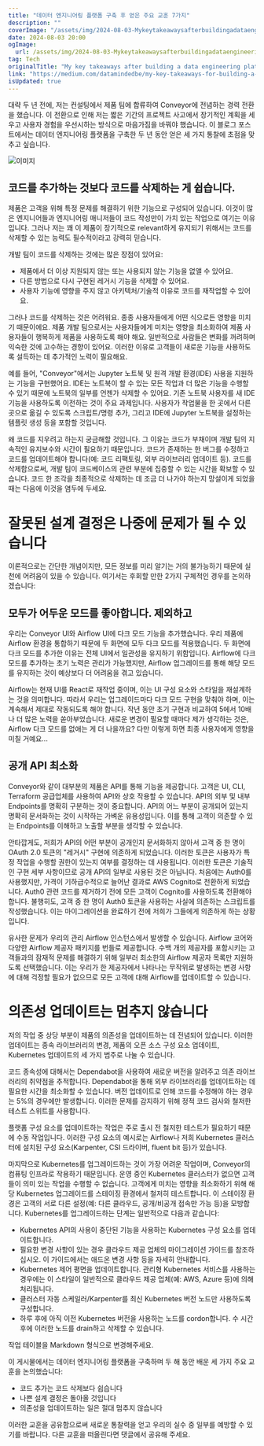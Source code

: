 ```yaml
---
title: "데이터 엔지니어링 플랫폼 구축 후 얻은 주요 교훈 7가지"
description: ""
coverImage: "/assets/img/2024-08-03-Mykeytakeawaysafterbuildingadataengineeringplatform_0.png"
date: 2024-08-03 20:00
ogImage:
  url: /assets/img/2024-08-03-Mykeytakeawaysafterbuildingadataengineeringplatform_0.png
tag: Tech
originalTitle: "My key takeaways after building a data engineering platform"
link: "https://medium.com/datamindedbe/my-key-takeaways-for-building-a-data-product-307ad06e529f"
isUpdated: true
---
```


대략 두 년 전에, 저는 컨설팅에서 제품 팀에 합류하여 Conveyor에 전념하는 경력 전환을 했습니다. 이 전환으로 인해 저는 짧은 기간의 프로젝트 사고에서 장기적인 계획을 세우고 사용자 경험을 우선시하는 방식으로 마음가짐을 바꿔야 했습니다. 이 블로그 포스트에서는 데이터 엔지니어링 플랫폼을 구축한 두 년 동안 얻은 세 가지 통찰에 초점을 맞추고 싶습니다.

![이미지](/assets/img/2024-08-03-Mykeytakeawaysafterbuildingadataengineeringplatform_0.png)

## 코드를 추가하는 것보다 코드를 삭제하는 게 쉽습니다.

제품은 고객을 위해 특정 문제를 해결하기 위한 기능으로 구성되어 있습니다. 이것이 많은 엔지니어들과 엔지니어링 매니저들이 코드 작성만이 가치 있는 작업으로 여기는 이유입니다. 그러나 저는 꽤 이 제품이 장기적으로 relevant하게 유지되기 위해서는 코드를 삭제할 수 있는 능력도 필수적이라고 강력히 믿습니다.

<!-- cozy-coder - 수평 -->

<ins class="adsbygoogle"
     style="display:block"
     data-ad-client="ca-pub-4877378276818686"
     data-ad-slot="1107185301"
     data-ad-format="auto"
     data-full-width-responsive="true"></ins>

<script>
     (adsbygoogle = window.adsbygoogle || []).push({});
</script>

개발 팀이 코드를 삭제하는 것에는 많은 장점이 있어요:

- 제품에서 더 이상 지원되지 않는 또는 사용되지 않는 기능을 없앨 수 있어요.
- 다른 방법으로 다시 구현된 레거시 기능을 삭제할 수 있어요.
- 사용자 기능에 영향을 주지 않고 아키텍처/기술적 이유로 코드를 재작업할 수 있어요.

그러나 코드를 삭제하는 것은 어려워요. 종종 사용자들에게 어떤 식으로든 영향을 미치기 때문이에요. 제품 개발 팀으로서는 사용자들에게 미치는 영향을 최소화하여 제품 사용자들이 행복하게 제품을 사용하도록 해야 해요. 일반적으로 사람들은 변화를 꺼려하며 익숙한 것에 고수하는 경향이 있어요. 이러한 이유로 고객들이 새로운 기능을 사용하도록 설득하는 데 추가적인 노력이 필요해요.

예를 들어, "Conveyor"에서는 Jupyter 노트북 및 원격 개발 환경(IDE) 사용을 지원하는 기능을 구현했어요. IDE는 노트북이 할 수 있는 모든 작업과 더 많은 기능을 수행할 수 있기 때문에 노트북의 일부를 언젠가 삭제할 수 있어요. 기존 노트북 사용자를 새 IDE 기능을 사용하도록 이전하는 것이 주요 과제입니다. 사용자가 작업물을 한 곳에서 다른 곳으로 옮길 수 있도록 스크립트/명령 추가, 그리고 IDE에 Jupyter 노트북을 설정하는 템플릿 생성 등을 포함할 것입니다.

<!-- cozy-coder - 수평 -->

<ins class="adsbygoogle"
     style="display:block"
     data-ad-client="ca-pub-4877378276818686"
     data-ad-slot="1107185301"
     data-ad-format="auto"
     data-full-width-responsive="true"></ins>

<script>
     (adsbygoogle = window.adsbygoogle || []).push({});
</script>

왜 코드를 지우려고 하는지 궁금해할 것입니다. 그 이유는 코드가 부채이며 개발 팀의 지속적인 유지보수와 시간이 필요하기 때문입니다. 코드가 존재하는 한 버그를 수정하고 코드를 업데이트해야 합니다(예: 코드 리팩토링, 외부 라이브러리 업데이트 등). 코드를 삭제함으로써, 개발 팀이 코드베이스의 관련 부분에 집중할 수 있는 시간을 확보할 수 있습니다. 코드 한 조각을 최종적으로 삭제하는 데 조금 더 나가야 하는지 망설이게 되었을 때는 다음에 이것을 염두에 두세요.

# 잘못된 설계 결정은 나중에 문제가 될 수 있습니다

이론적으로는 간단한 개념이지만, 모든 정보를 미리 알기는 거의 불가능하기 때문에 실천에 어려움이 있을 수 있습니다. 여기서는 후회할 만한 2가지 구체적인 경우를 논의하겠습니다:

## 모두가 어두운 모드를 좋아합니다. 제외하고

<!-- cozy-coder - 수평 -->

<ins class="adsbygoogle"
     style="display:block"
     data-ad-client="ca-pub-4877378276818686"
     data-ad-slot="1107185301"
     data-ad-format="auto"
     data-full-width-responsive="true"></ins>

<script>
     (adsbygoogle = window.adsbygoogle || []).push({});
</script>

우리는 Conveyor UI와 Airflow UI에 다크 모드 기능을 추가했습니다. 우리 제품에 Airflow 환경을 통합하기 때문에 두 화면에 모두 다크 모드를 적용했습니다. 두 화면에 다크 모드를 추가한 이유는 전체 UI에서 일관성을 유지하기 위함입니다. Airflow에 다크 모드를 추가하는 초기 노력은 관리가 가능했지만, Airflow 업그레이드를 통해 해당 모드를 유지하는 것이 예상보다 더 어려움을 겪고 있습니다.

Airflow는 현재 UI를 React로 재작업 중이며, 이는 UI 구성 요소와 스타일을 재설계하는 것을 의미합니다. 따라서 우리는 업그레이드마다 다크 모드 구현을 맞춰야 하며, 이는 계속해서 제대로 작동되도록 해야 합니다. 작년 동안 초기 구현과 비교하여 5에서 10배나 더 많은 노력을 쏟아부었습니다. 새로운 변경이 필요할 때마다 제가 생각하는 것은, Airflow 다크 모드를 없애는 게 더 나을까요? 다만 이렇게 하면 최종 사용자에게 영향을 미칠 거예요...

## 공개 API 최소화

Conveyor와 같이 대부분의 제품은 API를 통해 기능을 제공합니다. 고객은 UI, CLI, Terraform 공급업체를 사용하여 API와 상호 작용할 수 있습니다. API의 외부 및 내부 Endpoints를 명확히 구분하는 것이 중요합니다. API의 어느 부분이 공개되어 있는지 명확히 문서화하는 것이 시작하는 가벼운 유용성입니다. 이를 통해 고객이 의존할 수 있는 Endpoints를 이해하고 노출할 부분을 생각할 수 있습니다.

<!-- cozy-coder - 수평 -->

<ins class="adsbygoogle"
     style="display:block"
     data-ad-client="ca-pub-4877378276818686"
     data-ad-slot="1107185301"
     data-ad-format="auto"
     data-full-width-responsive="true"></ins>

<script>
     (adsbygoogle = window.adsbygoogle || []).push({});
</script>

안타깝게도, 저희가 API의 어떤 부분이 공개인지 문서화하지 않아서 고객 중 한 명이 OAuth 2.0 토큰의 "레거시" 구현에 의존하게 되었습니다. 이러한 토큰은 사용자가 특정 작업을 수행할 권한이 있는지 여부를 결정하는 데 사용됩니다. 이러한 토큰은 기술적인 구현 세부 사항이므로 공개 API의 일부로 사용된 것은 아닙니다. 처음에는 Auth0를 사용했지만, 가격이 기하급수적으로 늘어난 결과로 AWS Cognito로 전환하게 되었습니다. Auth0 관련 코드를 제거하기 전에 모든 고객이 Cognito를 사용하도록 전환해야 합니다. 불행히도, 고객 중 한 명이 Auth0 토큰을 사용하는 사실에 의존하는 스크립트를 작성했습니다. 이는 마이그레이션을 완료하기 전에 저희가 그들에게 의존하게 하는 상황입니다.

유사한 문제가 우리의 관리 Airflow 인스턴스에서 발생할 수 있습니다. Airflow 코어와 다양한 Airflow 제공자 패키지를 번들로 제공합니다. 수백 개의 제공자를 포함시키는 고객들과의 잠재적 문제를 해결하기 위해 일부러 최소한의 Airflow 제공자 목록만 지원하도록 선택했습니다. 이는 우리가 한 제공자에서 나타나는 무작위로 발생하는 변경 사항에 대해 걱정할 필요가 없으므로 모든 고객에 대해 Airflow를 업데이트할 수 있습니다.

# 의존성 업데이트는 멈추지 않습니다

저의 작업 중 상당 부분이 제품의 의존성을 업데이트하는 데 전념되어 있습니다. 이러한 업데이트는 종속 라이브러리의 변경, 제품의 오픈 소스 구성 요소 업데이트, Kubernetes 업데이트의 세 가지 범주로 나눌 수 있습니다.

<!-- cozy-coder - 수평 -->

<ins class="adsbygoogle"
     style="display:block"
     data-ad-client="ca-pub-4877378276818686"
     data-ad-slot="1107185301"
     data-ad-format="auto"
     data-full-width-responsive="true"></ins>

<script>
     (adsbygoogle = window.adsbygoogle || []).push({});
</script>

코드 종속성에 대해서는 Dependabot을 사용하여 새로운 버전을 알려주고 의존 라이브러리의 취약점을 추적합니다. Dependabot을 통해 외부 라이브러리를 업데이트하는 데 필요한 시간을 최소화할 수 있습니다. 버전 업데이트로 인해 코드를 수정해야 하는 경우는 5%의 경우에만 발생합니다. 이러한 문제를 감지하기 위해 정적 코드 검사와 철저한 테스트 스위트를 사용합니다.

플랫폼 구성 요소를 업데이트하는 작업은 주로 출시 전 철저한 테스트가 필요하기 때문에 수동 작업입니다. 이러한 구성 요소의 예시로는 Airflow나 저희 Kubernetes 클러스터에 설치된 구성 요소(Karpenter, CSI 드라이버, fluent bit 등)가 있습니다.

마지막으로 Kubernetes를 업그레이드하는 것이 가장 어려운 작업이며, Conveyor의 컴퓨팅 인프라로 작용하기 때문입니다. 운영 중인 Kubernetes 클러스터가 없으면 고객들이 의미 있는 작업을 수행할 수 없습니다. 고객에게 미치는 영향을 최소화하기 위해 해당 Kubernetes 업그레이드를 스테이징 환경에서 철저히 테스트합니다. 이 스테이징 환경은 고객의 서로 다른 설정(예: 다른 클라우드, 공개/비공개 접속만 가능 등)을 모방합니다. Kubernetes를 업그레이드하는 단계는 일반적으로 다음과 같습니다:

- Kubernetes API의 사용이 중단된 기능을 사용하는 Kubernetes 구성 요소를 업데이트합니다.
- 필요한 변경 사항이 있는 경우 클라우드 제공 업체의 마이그레이션 가이드를 참조하십시오. 이 가이드에서는 애드온 변경 사항 등을 자세히 안내합니다.
- Kubernetes 제어 평면을 업데이트합니다. 관리형 Kubernetes 서비스를 사용하는 경우에는 이 스타일이 일반적으로 클라우드 제공 업체(예: AWS, Azure 등)에 의해 처리됩니다.
- 클러스터 자동 스케일러/Karpenter를 최신 Kubernetes 버전 노드만 사용하도록 구성합니다.
- 하루 후에 아직 이전 Kubernetes 버전을 사용하는 노드를 cordon합니다. 수 시간 후에 이러한 노드를 drain하고 삭제할 수 있습니다.

<!-- cozy-coder - 수평 -->

<ins class="adsbygoogle"
     style="display:block"
     data-ad-client="ca-pub-4877378276818686"
     data-ad-slot="1107185301"
     data-ad-format="auto"
     data-full-width-responsive="true"></ins>

<script>
     (adsbygoogle = window.adsbygoogle || []).push({});
</script>

작업 테이블을 Markdown 형식으로 변경해주세요.

<!-- cozy-coder - 수평 -->

<ins class="adsbygoogle"
     style="display:block"
     data-ad-client="ca-pub-4877378276818686"
     data-ad-slot="1107185301"
     data-ad-format="auto"
     data-full-width-responsive="true"></ins>

<script>
     (adsbygoogle = window.adsbygoogle || []).push({});
</script>

이 게시물에서는 데이터 엔지니어링 플랫폼을 구축하며 두 해 동안 배운 세 가지 주요 교훈을 논의했습니다:

- 코드 추가는 코드 삭제보다 쉽습니다
- 나쁜 설계 결정은 돌아올 것입니다
- 의존성을 업데이트하는 일은 절대 멈추지 않습니다

이러한 교훈을 공유함으로써 새로운 통찰력을 얻고 우리의 실수 중 일부를 예방할 수 있기를 바랍니다. 다른 교훈을 떠올린다면 댓글에서 공유해 주세요.
